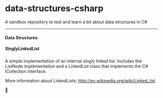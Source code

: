 # data-structures-csharp

A sandbox repository to test and learn a bit about data structures in C#

***

#### Data Structures

##### SinglyLinkedList

A simple implementation of an internal singly linked list. Includes the ListNode implementation and a LinkedList class that implements the C# ICollection<T> interface.

More information about LinkedLists:
http://en.wikipedia.org/wiki/Linked_list

:koala: